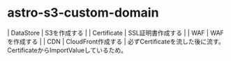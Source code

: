 # astro-s3-custom-domain

| DataStore | S3を作成する |
| Certificate | SSL証明書作成する |
| WAF | WAFを作成する |
| CDN | CloudFront作成する | 必ずCertificateを流した後に流す。CertificateからImportValueしているため。
